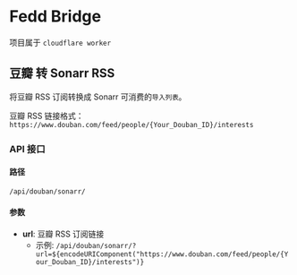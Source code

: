 # Fedd Bridge

项目属于 `cloudflare worker`

## 豆瓣 转 Sonarr RSS

将豆瓣 RSS 订阅转换成 Sonarr 可消费的`导入列表`。

豆瓣 RSS 链接格式：`https://www.douban.com/feed/people/{Your_Douban_ID}/interests`

### API 接口

#### 路径

`/api/douban/sonarr/`

#### 参数

- **url**: 豆瓣 RSS 订阅链接
  - 示例: `/api/douban/sonarr/?url=${encodeURIComponent("https://www.douban.com/feed/people/{Your_Douban_ID}/interests")}`

